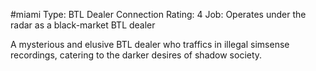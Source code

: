 #miami 
Type: BTL Dealer
Connection Rating: 4
Job: Operates under the radar as a black-market BTL dealer

A mysterious and elusive BTL dealer who traffics in illegal simsense recordings, catering to the darker desires of shadow society.
